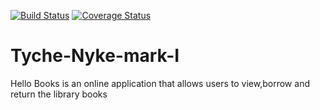 [![Build Status](https://travis-ci.org/gkarumba/Tyche-Nyke-mark-I.svg?branch=develop)](https://travis-ci.org/gkarumba/Tyche-Nyke-mark-I)
[![Coverage Status](https://coveralls.io/repos/github/gkarumba/i-Reporter-endpoints/badge.svg?branch=ch-testing-endpoints-162298730)](https://coveralls.io/github/gkarumba/i-Reporter-endpoints?branch=ch-testing-endpoints-162298730)


# Tyche-Nyke-mark-I
Hello Books is an online application that allows users to view,borrow and return the library books
